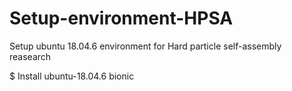 # Setup-environment-HPSA
Setup ubuntu 18.04.6 environment for Hard particle self-assembly reasearch

$ Install ubuntu-18.04.6 bionic
